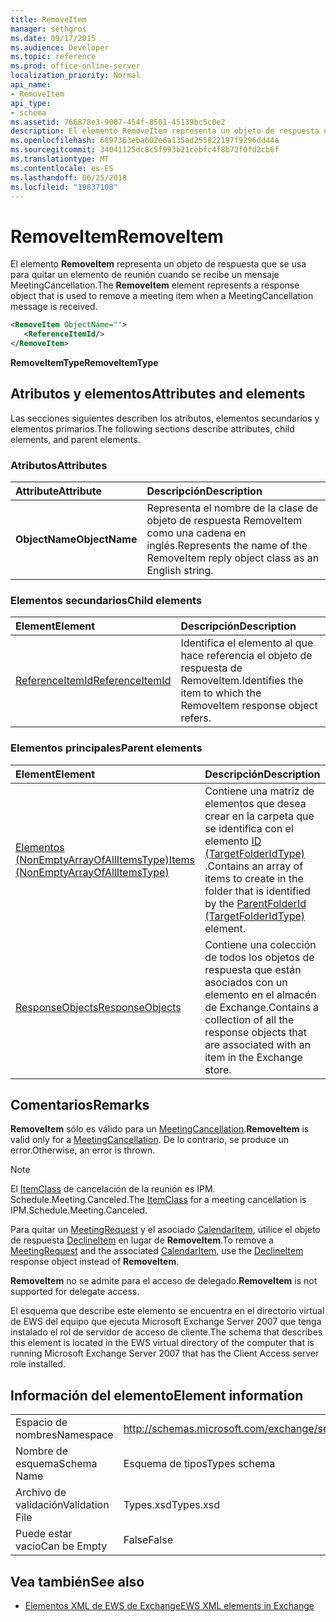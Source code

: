 ```yaml
---
title: RemoveItem
manager: sethgros
ms.date: 09/17/2015
ms.audience: Developer
ms.topic: reference
ms.prod: office-online-server
localization_priority: Normal
api_name:
- RemoveItem
api_type:
- schema
ms.assetid: 766878e3-9007-454f-8501-45139bc5c0e2
description: El elemento RemoveItem representa un objeto de respuesta que se usa para quitar un elemento de reunión cuando se recibe un mensaje MeetingCancellation.
ms.openlocfilehash: 6897363eba602e6a135ad255822197f9296dd44a
ms.sourcegitcommit: 34041125dc8c5f993b21cebfc4f8b72f0fd2cb6f
ms.translationtype: MT
ms.contentlocale: es-ES
ms.lasthandoff: 06/25/2018
ms.locfileid: "19837108"
---
```

# <a name="removeitem"></a><span data-ttu-id="dcddf-103">RemoveItem</span><span class="sxs-lookup"><span data-stu-id="dcddf-103">RemoveItem</span></span>

<span data-ttu-id="dcddf-104">El elemento **RemoveItem** representa un objeto de respuesta que se usa para quitar un elemento de reunión cuando se recibe un mensaje MeetingCancellation.</span><span class="sxs-lookup"><span data-stu-id="dcddf-104">The **RemoveItem** element represents a response object that is used to remove a meeting item when a MeetingCancellation message is received.</span></span> 
  
```xml
<RemoveItem ObjectName="">
   <ReferenceItemId/>
</RemoveItem>
```

 <span data-ttu-id="dcddf-105">**RemoveItemType**</span><span class="sxs-lookup"><span data-stu-id="dcddf-105">**RemoveItemType**</span></span>
## <a name="attributes-and-elements"></a><span data-ttu-id="dcddf-106">Atributos y elementos</span><span class="sxs-lookup"><span data-stu-id="dcddf-106">Attributes and elements</span></span>

<span data-ttu-id="dcddf-107">Las secciones siguientes describen los atributos, elementos secundarios y elementos primarios.</span><span class="sxs-lookup"><span data-stu-id="dcddf-107">The following sections describe attributes, child elements, and parent elements.</span></span>
  
### <a name="attributes"></a><span data-ttu-id="dcddf-108">Atributos</span><span class="sxs-lookup"><span data-stu-id="dcddf-108">Attributes</span></span>

|<span data-ttu-id="dcddf-109">**Attribute**</span><span class="sxs-lookup"><span data-stu-id="dcddf-109">**Attribute**</span></span>|<span data-ttu-id="dcddf-110">**Descripción**</span><span class="sxs-lookup"><span data-stu-id="dcddf-110">**Description**</span></span>|
|:-----|:-----|
|<span data-ttu-id="dcddf-111">**ObjectName**</span><span class="sxs-lookup"><span data-stu-id="dcddf-111">**ObjectName**</span></span> <br/> |<span data-ttu-id="dcddf-112">Representa el nombre de la clase de objeto de respuesta RemoveItem como una cadena en inglés.</span><span class="sxs-lookup"><span data-stu-id="dcddf-112">Represents the name of the RemoveItem reply object class as an English string.</span></span>  <br/> |
   
### <a name="child-elements"></a><span data-ttu-id="dcddf-113">Elementos secundarios</span><span class="sxs-lookup"><span data-stu-id="dcddf-113">Child elements</span></span>

|<span data-ttu-id="dcddf-114">**Element**</span><span class="sxs-lookup"><span data-stu-id="dcddf-114">**Element**</span></span>|<span data-ttu-id="dcddf-115">**Descripción**</span><span class="sxs-lookup"><span data-stu-id="dcddf-115">**Description**</span></span>|
|:-----|:-----|
|[<span data-ttu-id="dcddf-116">ReferenceItemId</span><span class="sxs-lookup"><span data-stu-id="dcddf-116">ReferenceItemId</span></span>](referenceitemid.md) <br/> |<span data-ttu-id="dcddf-117">Identifica el elemento al que hace referencia el objeto de respuesta de RemoveItem.</span><span class="sxs-lookup"><span data-stu-id="dcddf-117">Identifies the item to which the RemoveItem response object refers.</span></span>  <br/> |
   
### <a name="parent-elements"></a><span data-ttu-id="dcddf-118">Elementos principales</span><span class="sxs-lookup"><span data-stu-id="dcddf-118">Parent elements</span></span>

|<span data-ttu-id="dcddf-119">**Element**</span><span class="sxs-lookup"><span data-stu-id="dcddf-119">**Element**</span></span>|<span data-ttu-id="dcddf-120">**Descripción**</span><span class="sxs-lookup"><span data-stu-id="dcddf-120">**Description**</span></span>|
|:-----|:-----|
|[<span data-ttu-id="dcddf-121">Elementos (NonEmptyArrayOfAllItemsType)</span><span class="sxs-lookup"><span data-stu-id="dcddf-121">Items (NonEmptyArrayOfAllItemsType)</span></span>](items-nonemptyarrayofallitemstype.md) <br/> |<span data-ttu-id="dcddf-122">Contiene una matriz de elementos que desea crear en la carpeta que se identifica con el elemento [ID (TargetFolderIdType)](parentfolderid-targetfolderidtype.md) .</span><span class="sxs-lookup"><span data-stu-id="dcddf-122">Contains an array of items to create in the folder that is identified by the [ParentFolderId (TargetFolderIdType)](parentfolderid-targetfolderidtype.md) element.</span></span>  <br/> |
|[<span data-ttu-id="dcddf-123">ResponseObjects</span><span class="sxs-lookup"><span data-stu-id="dcddf-123">ResponseObjects</span></span>](responseobjects.md) <br/> |<span data-ttu-id="dcddf-124">Contiene una colección de todos los objetos de respuesta que están asociados con un elemento en el almacén de Exchange.</span><span class="sxs-lookup"><span data-stu-id="dcddf-124">Contains a collection of all the response objects that are associated with an item in the Exchange store.</span></span>  <br/> |
   
## <a name="remarks"></a><span data-ttu-id="dcddf-125">Comentarios</span><span class="sxs-lookup"><span data-stu-id="dcddf-125">Remarks</span></span>

 <span data-ttu-id="dcddf-126">**RemoveItem** sólo es válido para un [MeetingCancellation](meetingcancellation.md).</span><span class="sxs-lookup"><span data-stu-id="dcddf-126">**RemoveItem** is valid only for a [MeetingCancellation](meetingcancellation.md).</span></span> <span data-ttu-id="dcddf-127">De lo contrario, se produce un error.</span><span class="sxs-lookup"><span data-stu-id="dcddf-127">Otherwise, an error is thrown.</span></span>
  
> [!NOTE]
> <span data-ttu-id="dcddf-128">El [ItemClass](itemclass.md) de cancelación de la reunión es IPM. Schedule.Meeting.Canceled.</span><span class="sxs-lookup"><span data-stu-id="dcddf-128">The [ItemClass](itemclass.md) for a meeting cancellation is IPM.Schedule.Meeting.Canceled.</span></span> 
  
<span data-ttu-id="dcddf-129">Para quitar un [MeetingRequest](meetingrequest.md) y el asociado [CalendarItem](calendaritem.md), utilice el objeto de respuesta [DeclineItem](declineitem.md) en lugar de **RemoveItem**.</span><span class="sxs-lookup"><span data-stu-id="dcddf-129">To remove a [MeetingRequest](meetingrequest.md) and the associated [CalendarItem](calendaritem.md), use the [DeclineItem](declineitem.md) response object instead of **RemoveItem**.</span></span>
  
 <span data-ttu-id="dcddf-130">**RemoveItem** no se admite para el acceso de delegado.</span><span class="sxs-lookup"><span data-stu-id="dcddf-130">**RemoveItem** is not supported for delegate access.</span></span> 
  
<span data-ttu-id="dcddf-131">El esquema que describe este elemento se encuentra en el directorio virtual de EWS del equipo que ejecuta Microsoft Exchange Server 2007 que tenga instalado el rol de servidor de acceso de cliente.</span><span class="sxs-lookup"><span data-stu-id="dcddf-131">The schema that describes this element is located in the EWS virtual directory of the computer that is running Microsoft Exchange Server 2007 that has the Client Access server role installed.</span></span>
  
## <a name="element-information"></a><span data-ttu-id="dcddf-132">Información del elemento</span><span class="sxs-lookup"><span data-stu-id="dcddf-132">Element information</span></span>

|||
|:-----|:-----|
|<span data-ttu-id="dcddf-133">Espacio de nombres</span><span class="sxs-lookup"><span data-stu-id="dcddf-133">Namespace</span></span>  <br/> |http://schemas.microsoft.com/exchange/services/2006/types  <br/> |
|<span data-ttu-id="dcddf-134">Nombre de esquema</span><span class="sxs-lookup"><span data-stu-id="dcddf-134">Schema Name</span></span>  <br/> |<span data-ttu-id="dcddf-135">Esquema de tipos</span><span class="sxs-lookup"><span data-stu-id="dcddf-135">Types schema</span></span>  <br/> |
|<span data-ttu-id="dcddf-136">Archivo de validación</span><span class="sxs-lookup"><span data-stu-id="dcddf-136">Validation File</span></span>  <br/> |<span data-ttu-id="dcddf-137">Types.xsd</span><span class="sxs-lookup"><span data-stu-id="dcddf-137">Types.xsd</span></span>  <br/> |
|<span data-ttu-id="dcddf-138">Puede estar vacío</span><span class="sxs-lookup"><span data-stu-id="dcddf-138">Can be Empty</span></span>  <br/> |<span data-ttu-id="dcddf-139">False</span><span class="sxs-lookup"><span data-stu-id="dcddf-139">False</span></span>  <br/> |
   
## <a name="see-also"></a><span data-ttu-id="dcddf-140">Vea también</span><span class="sxs-lookup"><span data-stu-id="dcddf-140">See also</span></span>



- [<span data-ttu-id="dcddf-141">Elementos XML de EWS de Exchange</span><span class="sxs-lookup"><span data-stu-id="dcddf-141">EWS XML elements in Exchange</span></span>](ews-xml-elements-in-exchange.md)

